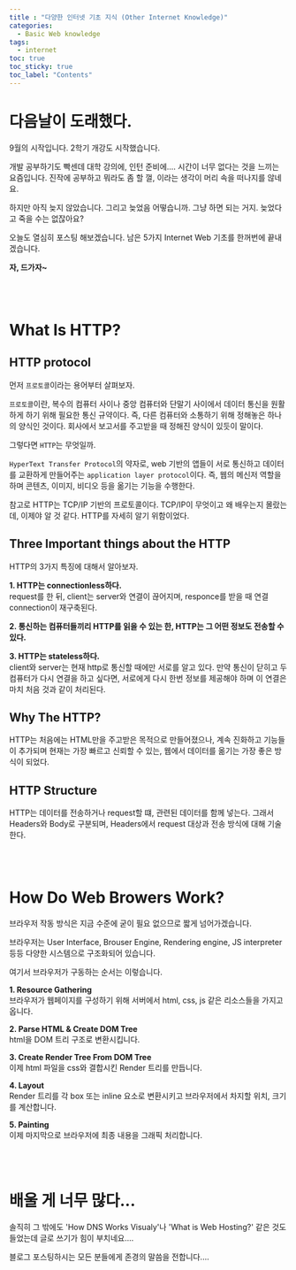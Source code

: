 ```yaml
---
title : "다양한 인터넷 기초 지식 (Other Internet Knowledge)"
categories:
  - Basic Web knowledge
tags:
  - internet
toc: true
toc_sticky: true
toc_label: "Contents"
---
```


# 다음날이 도래했다.

9월의 시작입니다. 2학기 개강도 시작했습니다.

개발 공부하기도 빡센데 대학 강의에, 인턴 준비에.... 시간이 너무 없다는 것을 느끼는 요즘입니다. 진작에 공부하고 뭐라도 좀 할 껄, 이라는 생각이 머리 속을 떠나지를 않네요.

하지만 아직 늦지 않았습니다. 그리고 늦었음 어떻습니까. 그냥 하면 되는 거지. 늦었다고 죽을 수는 없잖아요?

오늘도 열심히 포스팅 해보겠습니다. 남은 5가지 Internet Web 기초를 한꺼번에 끝내겠습니다. 

**자, 드가자~**



<br/><br/>
# What Is HTTP?

## HTTP protocol

먼저 `프로토콜`이라는 용어부터 살펴보자.

`프로토콜`이란, 복수의 컴퓨터 사이나 중앙 컴퓨터와 단말기 사이에서 데이터 통신을 원활하게 하기 위해 필요한 통신 규약이다. 즉, 다른 컴퓨터와 소통하기 위해 정해놓은 하나의 양식인 것이다. 회사에서 보고서를 주고받을 때 정해진 양식이 있듯이 말이다.

그렇다면 `HTTP`는 무엇일까.

`HyperText Transfer Protocol`의 약자로, web 기반의 앱들이 서로 통신하고 데이터를 교환하게 만들어주는 `application layer protocol`이다. 즉, 웹의 메신저 역할을 하며 콘텐츠, 이미지, 비디오 등을 옮기는 기능을 수행한다.

참고로 HTTP는 TCP/IP 기반의 프로토콜이다. TCP/IP이 무엇이고 왜 배우는지 몰랐는데, 이제야 알 것 같다. HTTP를 자세히 알기 위함이었다.

## Three Important things about the HTTP

HTTP의 3가지 특징에 대해서 알아보자.

**1. HTTP는 connectionless하다.**  
request를 한 뒤, client는 server와 연결이 끊어지며, responce를 받을 때 연결connection이 재구축된다.

**2. 통신하는 컴퓨터들끼리 HTTP를 읽을 수 있는 한, HTTP는 그 어떤 정보도 전송할 수 있다.**

**3. HTTP는 stateless하다.**  
client와 server는 현재 http로 통신할 때에만 서로를 알고 있다. 만약 통신이 닫히고 두 컴퓨터가 다시 연결을 하고 싶다면, 서로에게 다시 한번 정보를 제공해야 하며 이 연결은 마치 처음 것과 같이 처리된다.

## Why The HTTP?

HTTP는 처음에는 HTML만을 주고받은 목적으로 만들어졌으나, 계속 진화하고 기능들이 추가되며 현재는 가장 빠르고 신뢰할 수 있는, 웹에서 데이터를 옮기는 가장 좋은 방식이 되었다.

## HTTP Structure

HTTP는 데이터를 전송하거나 request할 떄, 관련된 데이터를 함께 넣는다. 그래서 Headers와 Body로 구분되며, Headers에서 request 대상과 전송 방식에 대해 기술한다.



<br/><br/>
# How Do Web Browers Work?

브라우저 작동 방식은 지금 수준에 굳이 필요 없으므로 짧게 넘어가겠습니다.

브라우저는 User Interface, Brouser Engine, Rendering engine, JS interpreter 등등 다양한 시스템으로 구조화되어 있습니다.

여기서 브라우저가 구동하는 순서는 이렇습니다.

**1. Resource Gathering**  
브라우저가 웹페이지를 구성하기 위해 서버에서 html, css, js 같은 리소스들을 가지고 옵니다.

**2. Parse HTML & Create DOM Tree**  
html을 DOM 트리 구조로 변환시킵니다.

**3. Create Render Tree From DOM Tree**  
이제 html 파일을 css와 결합시킨 Render 트리를 만듭니다.

**4. Layout**  
Render 트리를 각 box 또는 inline 요소로 변환시키고 브라우저에서 차지할 위치, 크기를 계산합니다.

**5. Painting**  
이제 마지막으로 브라우저에 최종 내용을 그래픽 처리합니다.


<br/><br/>
# 배울 게 너무 많다...

솔직히 그 밖에도 'How DNS Works Visualy'나 'What is Web Hosting?' 같은 것도 들었는데 글로 쓰기가 힘이 부치네요....

블로그 포스팅하시는 모든 분들에게 존경의 말씀을 전합니다....